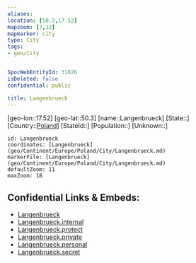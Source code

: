 ```yaml
---
aliases: 
location: [50.3,17.52]
mapzoom: [7,12] 
mapmarker: city 
type: City
tags:
- geo/City


SpocWebEntityId: 31826
isDeleted: false
confidential: public

title: Langenbrueck
---
```

[geo-lon::17.52]
[geo-lat::50.3]
[name::Langenbrueck]
[State::]
[Country::[Poland](geo/Continent/Europe/Poland.md)]
[StateId::]
[Population::]
[Unknown::]


```leaflet
id: Langenbrueck
coordinates: [Langenbrueck](geo/Continent/Europe/Poland/City/Langenbrueck.md)
markerFile: [Langenbrueck](geo/Continent/Europe/Poland/City/Langenbrueck.md)
defaultZoom: 11 
maxZoom: 18
```


## Confidential Links & Embeds: 
- [Langenbrueck](../../../../../../_public/geo/Continent/Europe/Poland/City/Langenbrueck.md) 
- [Langenbrueck.internal](../../../../../../_internal/geo/Continent/Europe/Poland/City/Langenbrueck.internal.md) 
- [Langenbrueck.protect](../../../../../../_protect/geo/Continent/Europe/Poland/City/Langenbrueck.protect.md) 
- [Langenbrueck.private](../../../../../../_private/geo/Continent/Europe/Poland/City/Langenbrueck.private.md) 
- [Langenbrueck.personal](../../../../../../_personal/geo/Continent/Europe/Poland/City/Langenbrueck.personal.md) 
- [Langenbrueck.secret](../../../../../../_secret/geo/Continent/Europe/Poland/City/Langenbrueck.secret.md) 
